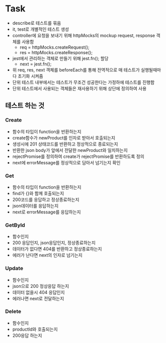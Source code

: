 # Task
- describe로 테스트를 묶음
- it, test로 개별적인 테스트 생성
- controller에 요청을 보내기 위해 httpMocks의 mockup request, response 객체를 사용함
  - req = httpMocks.createRequest();
  - res = httpMocks.createResponse();
- jest에서 관리하는 객체로 만들기 위해 jest.fn(); 할당
  - next = jest.fn();
- 위 req, res, next 객체를 beforeEach를 통해 전역적으로 매 테스트가 실행될때마다 초기화 시켜줌
- 단위 테스트 내부에서는 테스트가 무조건 성공한다는 가정하에 테스트를 진행함
- 단위 테스트에서 사용되는 객체들은 재사용하기 위해 상단에 정의하여 사용

## 테스트 하는 것
### Create
- 함수의 타입이 function을 반환하는지
- create함수가 newProduct를 인자로 받아서 호출되는지
- 생성시에 201 상태코드를 반환하고 정상적으로 종료되는지
- 반환한 json body가 앞에서 전달한 newProduct와 일치하는지
- rejectPromise를 정의하여 create가 rejectPromise를 반환하도록 정의
- next에 errorMessage를 정상적으로 담아서 넘기는지 확인

### Get
- 함수의 타입이 function을 반환하는지
- find가 {}와 함께 호출되는지
- 200코드를 응답하고 정상종료하는지
- json데이터를 응답하는지
- next로 errorMessage를 응답하는지

### GetById
- 함수인지
- 200 응답인지, json응답인지, 정상종료하는지
- 데이터가 없다면 404를 반환하고 정상종료하는지
- 에러가 난다면 next의 인자로 넘기는지

### Update
- 함수인지
- json으로 200 정상응답 하는지
- 데이터 없을시 404 응답인지
- 에러나면 next로 전달하는지

### Delete
- 함수인지
- productId와 호출되는지
- 200응답 하는지